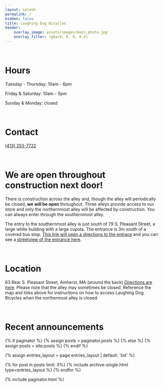 ```yaml
---
layout: splash
permalink: /
hidden: false
title: Laughing Dog Bicycles
header:
    overlay_image: assets/images/main_photo.jpg
    overlay_filter: rgba(0, 0, 0, 0.4)
---
```


<br>

# Hours

Tuesday - Thursday: 10am - 6pm

Friday & Saturday: 10am - 5pm


Sunday & Monday: closed

<br>

# Contact

[(413) 253-7722](tel:+14132537722)

<br>

# We are open throughout construction next door!

There is construction across the alley and, though the alley will periodically be closed, **we will be open** throughout. Three alleys provide access to our store and only the northernmost alley will be affected by construction. You can always enter through the southernmost alley. 

The entry to the southernmost alley is just south of 79 S. Pleasant Street, a large white building with a large cupola. The entrance is 3m south of a covered bus stop. [This link will open a directions to the entrace](https://www.google.com/maps/dir//42.3743889,-72.5199763/@42.3744161,-72.5201386,149m/data=!3m1!1e3!4m2!4m1!3e0?entry=ttu) and you can see a [streetview of the entrance here](https://www.google.com/maps/@42.3743714,-72.5197956,3a,75y,276.01h,91.61t/data=!3m6!1e1!3m4!1sjVKDIzK8fatVIjrIog4Lpg!2e0!7i16384!8i8192?coh=205409&entry=ttu).

<div id="observablehq-viewof-map-eb52eb73"></div>

<br>

# Location

63 Rear S. Pleasant Street, Amherst, MA (around the back) [Directions are here](https://www.google.com/maps/dir//42.3747852,-72.5202888/@42.3749162,-72.5205297,20.62z/data=!4m2!4m1!3e0?entry=ttu). Please note that the alley may sometimes be closed. Reference the map and links above for instructions on how to access Laughing Dog Bicycles when the northermost alley is closed.


<br>

# Recent announcements

{% if paginator %}
  {% assign posts = paginator.posts %}
{% else %}
  {% assign posts = site.posts %}
{% endif %}

{% assign entries_layout = page.entries_layout | default: 'list' %}
<div class="entries-{{ entries_layout }}">
  {% for post in posts limit: 3%}
    {% include archive-single.html type=entries_layout %}
  {% endfor %}
</div>

{% include paginator.html %}


<head><script type="module">
import {Runtime, Inspector} from "https://cdn.jsdelivr.net/npm/@observablehq/runtime@5/dist/runtime.js";
import define from "https://api.observablehq.com/@cyrusobrien/laughing-dog-map.js?v=4";
new Runtime().module(define, name => {
  if (name === "viewof map") return new Inspector(document.querySelector("#observablehq-viewof-map-eb52eb73"));
});
</script>
<link rel="stylesheet" href="https://cdn.jsdelivr.net/npm/@observablehq/inspector@5/dist/inspector.css">
</head>